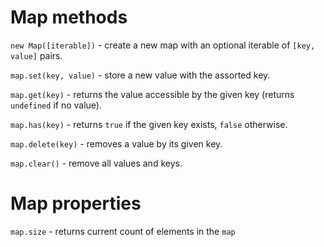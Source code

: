 # Map methods

`new Map([iterable])` - create a new map with an optional iterable of `[key, value]` pairs.

`map.set(key, value)` - store a new value with the assorted key.

`map.get(key)` - returns the value accessible by the given key (returns `undefined` if no value).

`map.has(key)` - returns `true` if the given key exists, `false` otherwise.

`map.delete(key)` - removes a value by its given key.

`map.clear()` - remove all values and keys.

# Map properties

`map.size` - returns current count of elements in the `map`

